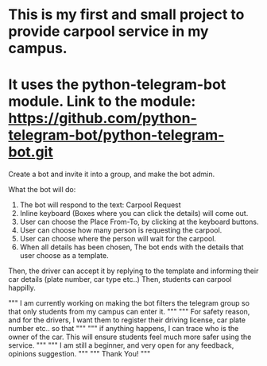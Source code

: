 # This is my first and small project to provide carpool service in my campus. 
# It uses the python-telegram-bot module. Link to the module: https://github.com/python-telegram-bot/python-telegram-bot.git


Create a bot and invite it into a group, and make the bot admin.

What the bot will do:
 1) The bot will respond to the text: Carpool Request
 2) Inline keyboard (Boxes where you can click the details) will come out.
 3) User can choose the Place From-To, by clicking at the keyboard buttons.
 4) User can choose how many person is requesting the carpool. 
 5) User can choose where the person will wait for the carpool. 
 6) When all details has been chosen, The bot ends with the details that user choose as a template. 

Then, the driver can accept it by replying to the template and informing their car details (plate number, car type etc..)
Then, students can carpool happilly. 


""" I am currently working on making the bot filters the telegram group so that only students from my campus can enter it. """
""" For safety reason, and for the drivers, I want them to register their driving license, car plate number etc.. so that """
""" if anything happens, I can trace who is the owner of the car. This will ensure students feel much more safer using the service. """
""" I am still a beginner, and very open for any feedback, opinions suggestion. """
""" Thank You! """

